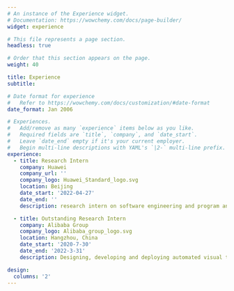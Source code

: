 ```yaml
---
# An instance of the Experience widget.
# Documentation: https://wowchemy.com/docs/page-builder/
widget: experience

# This file represents a page section.
headless: true

# Order that this section appears on the page.
weight: 40

title: Experience
subtitle:

# Date format for experience
#   Refer to https://wowchemy.com/docs/customization/#date-format
date_format: Jan 2006

# Experiences.
#   Add/remove as many `experience` items below as you like.
#   Required fields are `title`, `company`, and `date_start`.
#   Leave `date_end` empty if it's your current employer.
#   Begin multi-line descriptions with YAML's `|2-` multi-line prefix.
experience:
  - title: Research Intern
    company: Huawei
    company_url: ''
    company_logo: Huawei_Standard_logo.svg
    location: Beijing
    date_start: '2022-04-27'
    date_end: ''
    description: research intern on software engineering and program analysis.

  - title: Outstanding Research Intern
    company: Alibaba Group
    company_logo: Alibaba_group_logo.svg
    location: Hangzhou, China
    date_start: '2020-7-30'
    date_end: '2022-3-31'
    description: Designing, developing and deploying automated visual testing system at Taobao.

design:
  columns: '2'
---
```

